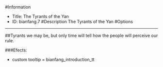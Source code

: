 #Information
 - Title: The Tyrants of the Yan
 - ID: bianfang.7
#Description
The Tyrants of the Yan
#Options

___
##Tyrants we may be, but only time will tell how the people will perceive our rule.

###Efects:<ul><li>custom tooltip = bianfang_introduction_tt</li></ul>
